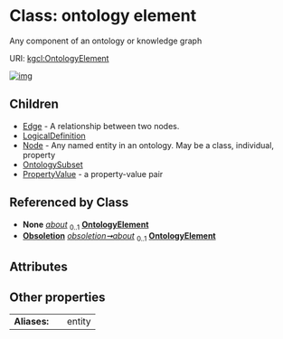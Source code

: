 
# Class: ontology element


Any component of an ontology or knowledge graph

URI: [kgcl:OntologyElement](http://w3id.org/kgcl/OntologyElement)


[![img](https://yuml.me/diagram/nofunky;dir:TB/class/[PropertyValue],[OntologySubset],[Obsoletion]++-%20about%200..1>[OntologyElement],[OntologyElement]^-[PropertyValue],[OntologyElement]^-[OntologySubset],[OntologyElement]^-[Node],[OntologyElement]^-[LogicalDefinition],[OntologyElement]^-[Edge],[Obsoletion],[Node],[LogicalDefinition],[Edge])](https://yuml.me/diagram/nofunky;dir:TB/class/[PropertyValue],[OntologySubset],[Obsoletion]++-%20about%200..1>[OntologyElement],[OntologyElement]^-[PropertyValue],[OntologyElement]^-[OntologySubset],[OntologyElement]^-[Node],[OntologyElement]^-[LogicalDefinition],[OntologyElement]^-[Edge],[Obsoletion],[Node],[LogicalDefinition],[Edge])

## Children

 * [Edge](Edge.md) - A relationship between two nodes.
 * [LogicalDefinition](LogicalDefinition.md)
 * [Node](Node.md) - Any named entity in an ontology. May be a class, individual, property
 * [OntologySubset](OntologySubset.md)
 * [PropertyValue](PropertyValue.md) - a property-value pair

## Referenced by Class

 *  **None** *[about](about.md)*  <sub>0..1</sub>  **[OntologyElement](OntologyElement.md)**
 *  **[Obsoletion](Obsoletion.md)** *[obsoletion➞about](obsoletion_about.md)*  <sub>0..1</sub>  **[OntologyElement](OntologyElement.md)**

## Attributes


## Other properties

|  |  |  |
| --- | --- | --- |
| **Aliases:** | | entity |

